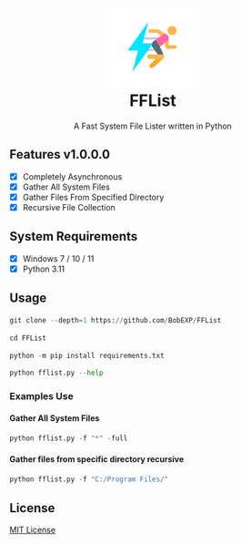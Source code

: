 <h1 align="center">
    <br>
    <img src="https://raw.githubusercontent.com/BobEXP/FFList/main/FFList.png" alt="FFList">
    <br>
    FFList
</h1>

<p align="center">
    A Fast System File Lister written in Python
</p>


## Features v1.0.0.0
- [x] Completely Asynchronous
- [x] Gather All System Files
- [x] Gather Files From Specified Directory
- [x] Recursive File Collection

## System Requirements

- [x] Windows 7 / 10 / 11
- [x] Python 3.11

## Usage

```python
git clone --depth=1 https://github.com/BobEXP/FFList
```

```python
cd FFList
```

```python
python -m pip install requirements.txt
```

```python
python fflist.py --help
```

### Examples Use

#### Gather All System Files

```python
python fflist.py -f "*" -full
```

#### Gather files from specific directory recursive

```python
python fflist.py -f "C:/Program Files/"
```

## License

<a href="https://github.com/BobEXP/FFList/LICENSE" title="License">MIT License</a>

